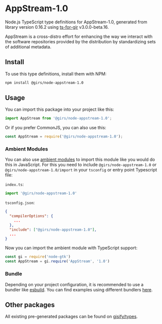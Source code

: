 
# AppStream-1.0

Node.js TypeScript type definitions for AppStream-1.0, generated from library version 0.16.2 using [ts-for-gir](https://github.com/gjsify/ts-for-gir) v3.0.0-beta.16.

AppStream is a cross-distro effort for enhancing the way we interact with the software repositories provided by the distribution by standardizing sets of additional metadata.

## Install

To use this type definitions, install them with NPM:
```bash
npm install @girs/node-appstream-1.0
```

## Usage

You can import this package into your project like this:
```ts
import AppStream from '@girs/node-appstream-1.0';
```

Or if you prefer CommonJS, you can also use this:
```ts
const AppStream = require('@girs/node-appstream-1.0');
```

### Ambient Modules

You can also use [ambient modules](https://github.com/gjsify/ts-for-gir/tree/main/packages/cli#ambient-modules) to import this module like you would do this in JavaScript.
For this you need to include `@girs/node-appstream-1.0` or `@girs/node-appstream-1.0/import` in your `tsconfig` or entry point Typescript file:

`index.ts`:
```ts
import '@girs/node-appstream-1.0'
```

`tsconfig.json`:
```json
{
  "compilerOptions": {
    ...
  },
  "include": ["@girs/node-appstream-1.0"],
  ...
}
```

Now you can import the ambient module with TypeScript support: 

```ts
const gi = require('node-gtk')
const AppStream = gi.require('AppStream', '1.0')
```


### Bundle

Depending on your project configuration, it is recommended to use a bundler like [esbuild](https://esbuild.github.io/). You can find examples using different bundlers [here](https://github.com/gjsify/ts-for-gir/tree/main/examples).

## Other packages

All existing pre-generated packages can be found on [gjsify/types](https://github.com/gjsify/types).

